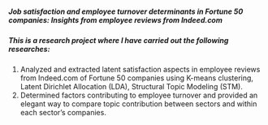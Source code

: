 <h5>Job satisfaction and employee turnover determinants in Fortune 50 companies: Insights from employee reviews from Indeed.com</h5>

<h5>This is a research project where I have carried out the following researches: </h5>
<ol>
  <li> Analyzed and extracted latent satisfaction aspects in employee reviews from Indeed.com of Fortune 50 companies using K-means clustering, Latent Dirichlet            Allocation (LDA), Structural Topic Modeling (STM).
  <li> Determined factors contributing to employee turnover and provided an elegant way to compare topic contribution between sectors and within each sector’s              companies.  
</ol>
